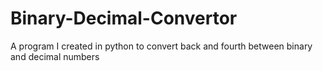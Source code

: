 # Binary-Decimal-Convertor
A program I created in python to convert back and fourth between binary and decimal numbers 
